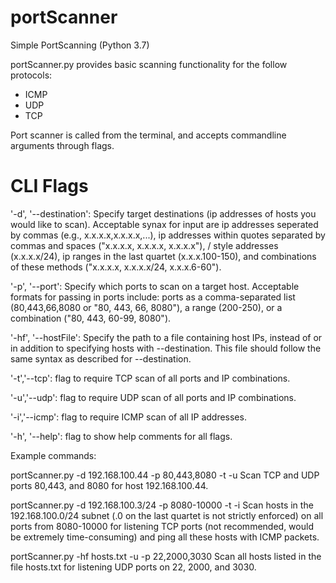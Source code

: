 # portScanner

Simple PortScanning (Python 3.7)

portScanner.py provides basic scanning functionality for the follow protocols:
- ICMP
- UDP
- TCP

Port scanner is called from the terminal, and accepts commandline arguments through flags.

# CLI Flags

'-d', '--destination': Specify target destinations (ip addresses of hosts you would like to scan). Acceptable synax for input are ip addresses seperated by commas (e.g., x.x.x.x,x.x.x.x,...), ip addresses within quotes separated by commas and spaces ("x.x.x.x, x.x.x.x, x.x.x.x"), / style addresses (x.x.x.x/24), ip ranges in the last quartet (x.x.x.100-150), and combinations of these methods ("x.x.x.x, x.x.x.x/24, x.x.x.6-60").

'-p', '--port': Specify which ports to scan on a target host. Acceptable formats for passing in ports include: ports as a comma-separated list (80,443,66,8080 or "80, 443, 66, 8080"), a range (200-250), or a combination ("80, 443, 60-99, 8080").

'-hf', '--hostFile': Specify the path to a file containing host IPs, instead of or in addition to specifying hosts with --destination. This file should follow the same syntax as described for --destination.

'-t','--tcp': flag to require TCP scan of all ports and IP combinations.

'-u','--udp': flag to require UDP scan of all ports and IP combinations.

'-i','--icmp': flag to require ICMP scan of all IP addresses.

'-h', '--help': flag to show help comments for all flags.

Example commands: 

portScanner.py -d 192.168.100.44 -p 80,443,8080 -t -u
Scan TCP and UDP ports 80,443, and 8080 for host 192.168.100.44.

portScanner.py -d 192.168.100.3/24 -p 8080-10000 -t -i
Scan hosts in the 192.168.100.0/24 subnet (.0 on the last quartet is not strictly enforced) on all ports from 8080-10000 for listening TCP ports (not recommended, would be extremely time-consuming) and ping all these hosts with ICMP packets. 

portScanner.py -hf hosts.txt -u -p 22,2000,3030
Scan all hosts listed in the file hosts.txt for listening UDP ports on 22, 2000, and 3030. 
